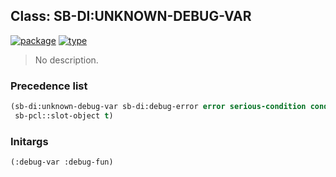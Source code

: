 ## Class: SB-DI:UNKNOWN-DEBUG-VAR
[![package](https://img.shields.io/badge/Package-SB--DI-5f9ea0.svg?style=social&colorA=999999)](../) [![type](https://img.shields.io/badge/Type-Class-5f9ea0.svg?style=social&colorA=999999)](../#class) 

> No description.

### Precedence list
```cl
(sb-di:unknown-debug-var sb-di:debug-error error serious-condition condition
 sb-pcl::slot-object t)
```
### Initargs
```cl
(:debug-var :debug-fun)
```
